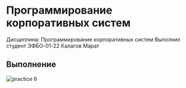 # Программирование корпоративных систем

Дисциплина: Программирование корпоративных систем
Выполнил студент ЭФБО-01-22 Калагов Марат

## Выполнение
![practice 6](https://github.com/user-attachments/assets/17784240-7bdf-4919-82a2-c993b698669e)
